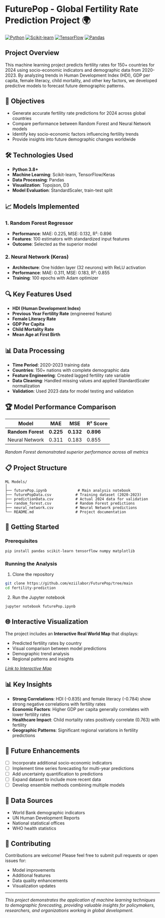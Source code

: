 # FuturePop - Global Fertility Rate Prediction Project 🌍

[![Python](https://img.shields.io/badge/Python-3.8+-blue.svg)](https://www.python.org/downloads/)
[![Scikit-learn](https://img.shields.io/badge/Scikit--learn-1.0+-orange.svg)](https://scikit-learn.org/)
[![TensorFlow](https://img.shields.io/badge/TensorFlow-2.0+-yellow.svg)](https://tensorflow.org/)
[![Pandas](https://img.shields.io/badge/Pandas-1.3+-green.svg)](https://pandas.pydata.org/)

## Project Overview

This machine learning project predicts fertility rates for 150+ countries for 2024 using socio-economic indicators and demographic data from 2020-2023. By analyzing trends in Human Development Index (HDI), GDP per capita, female literacy, child mortality, and other key factors, we developed predictive models to forecast future demographic patterns.

## 🎯 Objectives

- Generate accurate fertility rate predictions for 2024 across global countries
- Compare performance between Random Forest and Neural Network models
- Identify key socio-economic factors influencing fertility trends
- Provide insights into future demographic changes worldwide

## 🛠️ Technologies Used

- **Python 3.8+**
- **Machine Learning**: Scikit-learn, TensorFlow/Keras
- **Data Processing**: Pandas
- **Visualization**: Topojson, D3
- **Model Evaluation**: StandardScaler, train-test split

## 📈 Models Implemented

### 1. Random Forest Regressor
- **Performance**: MAE: 0.225, MSE: 0.132, R²: 0.896
- **Features**: 100 estimators with standardized input features
- **Outcome**: Selected as the superior model

### 2. Neural Network (Keras)
- **Architecture**: One hidden layer (32 neurons) with ReLU activation
- **Performance**: MAE: 0.311, MSE: 0.183, R²: 0.855
- **Training**: 100 epochs with Adam optimizer

## 🔍 Key Features Used

- **HDI (Human Development Index)**
- **Previous Year Fertility Rate** (engineered feature)
- **Female Literacy Rate**
- **GDP Per Capita**
- **Child Mortality Rate**
- **Mean Age at First Birth**

## 📊 Data Processing

- **Time Period**: 2020-2023 training data
- **Countries**: 150+ nations with complete demographic data
- **Feature Engineering**: Created lagged fertility rate variable
- **Data Cleaning**: Handled missing values and applied StandardScaler normalization
- **Validation**: Used 2023 data for model testing and validation

## 🏆 Model Performance Comparison

| Model | MAE | MSE | R² Score |
|-------|-----|-----|----------|
| **Random Forest** | **0.225** | **0.132** | **0.896** |
| Neural Network | 0.311 | 0.183 | 0.855 |

*Random Forest demonstrated superior performance across all metrics*

## 📋 Project Structure

```
ML Models/
│
├── futurePop.ipynb              # Main analysis notebook
├── futurePopData.csv           # Training dataset (2020-2023)
├── predictionData.csv          # Actual 2024 data for validation
├── random_forest.csv           # Random Forest predictions
├── neural_network.csv          # Neural Network predictions
└── README.md                   # Project documentation
```

## 🚀 Getting Started

### Prerequisites

```bash
pip install pandas scikit-learn tensorflow numpy matplotlib
```

### Running the Analysis

1. Clone the repository
```bash
git clone https://github.com/eziilabor/FuturePop/tree/main
cd fertility-prediction
```

2. Run the Jupyter notebook
```bash
jupyter notebook futurePop.ipynb
```

## 🌐 Interactive Visualization

The project includes an **Interactive Real World Map** that displays:
- Predicted fertility rates by country
- Visual comparison between model predictions
- Demographic trend analysis
- Regional patterns and insights

*[Link to Interactive Map](https://webpages.charlotte.edu/kiyer6/futurePop/)*

## 📊 Key Insights

- **Strong Correlations**: HDI (-0.835) and female literacy (-0.784) show strong negative correlations with fertility rates
- **Economic Factors**: Higher GDP per capita generally correlates with lower fertility rates
- **Healthcare Impact**: Child mortality rates positively correlate (0.763) with fertility
- **Geographic Patterns**: Significant regional variations in fertility predictions

## 🔮 Future Enhancements

- [ ] Incorporate additional socio-economic indicators
- [ ] Implement time series forecasting for multi-year predictions
- [ ] Add uncertainty quantification to predictions
- [ ] Expand dataset to include more recent data
- [ ] Develop ensemble methods combining multiple models

## 📜 Data Sources

- World Bank demographic indicators
- UN Human Development Reports
- National statistical offices
- WHO health statistics

## 🤝 Contributing

Contributions are welcome! Please feel free to submit pull requests or open issues for:
- Model improvements
- Additional features
- Data quality enhancements
- Visualization updates

---

*This project demonstrates the application of machine learning techniques to demographic forecasting, providing valuable insights for policymakers, researchers, and organizations working in global development.*